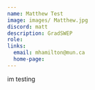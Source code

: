 ```yaml
---
name: Matthew Test
image: images/ Matthew.jpg 
discord: matt
description: GradSWEP
role: 
links:
  email: mhamilton@mun.ca
  home-page: 
---
```


im testing